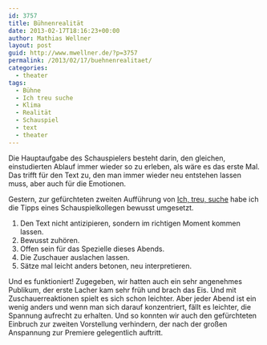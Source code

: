 ```yaml
---
id: 3757
title: Bühnenrealität
date: 2013-02-17T18:16:23+00:00
author: Mathias Wellner
layout: post
guid: http://www.mwellner.de/?p=3757
permalink: /2013/02/17/buehnenrealitaet/
categories:
  - theater
tags:
  - Bühne
  - Ich treu suche
  - Klima
  - Realität
  - Schauspiel
  - text
  - theater
---
```

Die Hauptaufgabe des Schauspielers besteht darin, den gleichen, einstudierten Ablauf immer wieder so zu erleben, als wäre es das erste Mal. Das trifft für den Text zu, den man immer wieder neu entstehen lassen muss, aber auch für die Emotionen. 

Gestern, zur gefürchteten zweiten Aufführung von [Ich, treu, suche](http://www.klima-das-theater.ch/) habe ich die Tipps eines Schauspielkollegen bewusst umgesetzt.

  1. Den Text nicht antizipieren, sondern im richtigen Moment kommen lassen.
  2. Bewusst zuhören.
  3. Offen sein für das Spezielle dieses Abends.
  4. Die Zuschauer auslachen lassen.
  5. Sätze mal leicht anders betonen, neu interpretieren.

Und es funktioniert! Zugegeben, wir hatten auch ein sehr angenehmes Publikum, der erste Lacher kam sehr früh und brach das Eis. Und mit Zuschauerreaktionen spielt es sich schon leichter. Aber jeder Abend ist ein wenig anders und wenn man sich darauf konzentriert, fällt es leichter, die Spannung aufrecht zu erhalten. Und so konnten wir auch den gefürchteten Einbruch zur zweiten Vorstellung verhindern, der nach der großen Anspannung zur Premiere gelegentlich auftritt.